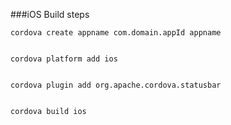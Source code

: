 ###iOS Build steps


```
cordova create appname com.domain.appId appname


cordova platform add ios


cordova plugin add org.apache.cordova.statusbar


cordova build ios
```
